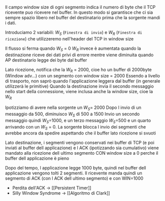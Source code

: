Il campo window size di ogni segmento indica il numero di byte che il TCP ricevente puo ricevere nel buffer. In questo modo si garantisce che ci sia sempre spazio libero nel buffer del destinatario prima che la sorgente mandi i dati.

Introduciamo 2 variabili: $W_S$ (`Finestra di invio`) e $W_R$ (`Finestra di ricezione`) che utilizzeremo nell'header del TCP in window size

Il flusso si ferma quando $W_S$ = 0 
$W_R$ invece è aumentata quando la destinazione riceve dei dati privi di errore mentre viene diminuita quando AP destinatario legge dei byte dal buffer

Lato ricezione, notifica che la $W_R$ = 2000, cioe ho un buffer di 2000byte (Window adv...) con un segmento con window size = 2000
Essendo a livello di trasporto, non saprò quando l'applicazione leggera dal buffer (in generale utilizzerà le primitive)
Quando la destinazione invia il secondo messaggio nello start della connessione, viene inclusa anche la window size, cioe la $W_R$

Ipotizziamo di avere nella sorgente un $W_S$= 2000
Dopo l invio di un messaggio da 500, diminuisco $W_S$ di 500 a 1500
Invio un secondo messaggio quindi $W_S$=1000, e un terzo messaggio $W_S$=500 e un quarto arrivando con un $W_S$ = 0.
La sorgente blocca l invio dei segmenti che avrebbe ancora da spedire aspettando che il buffer lato ricezione si svuoti

Lato destinazione, i segmenti vengono conservati nei buffer di TCP (e poi inviati al buffer dell applicazione) e l ACK (ipotizzando sia cumulativo) viene mandato alla ricezione dell ultimo segmento CON window size a 0 perche il buffer dell applicazione è pieno 

Dopo del tempo, l applicazione legge 1000 byte, quindi nel buffer dell applicazione vengono tolti 2 segmenti. Il ricevente manda quindi un segmento di ACK (con l ACK dell ultimo segmento) e con WIN=1000

- Perdita dell'ACK -> [[Persistent Timer]]
- Silly Window Syndrome -> [[Algoritmo di Clark]]
